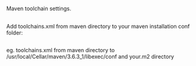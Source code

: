 #
Maven toolchain settings.

##
Add toolchains.xml from maven directory to your maven installation conf folder:

##
eg. toolchains.xml from maven directory to /usr/local/Cellar/maven/3.6.3_1/libexec/conf and your.m2 directory